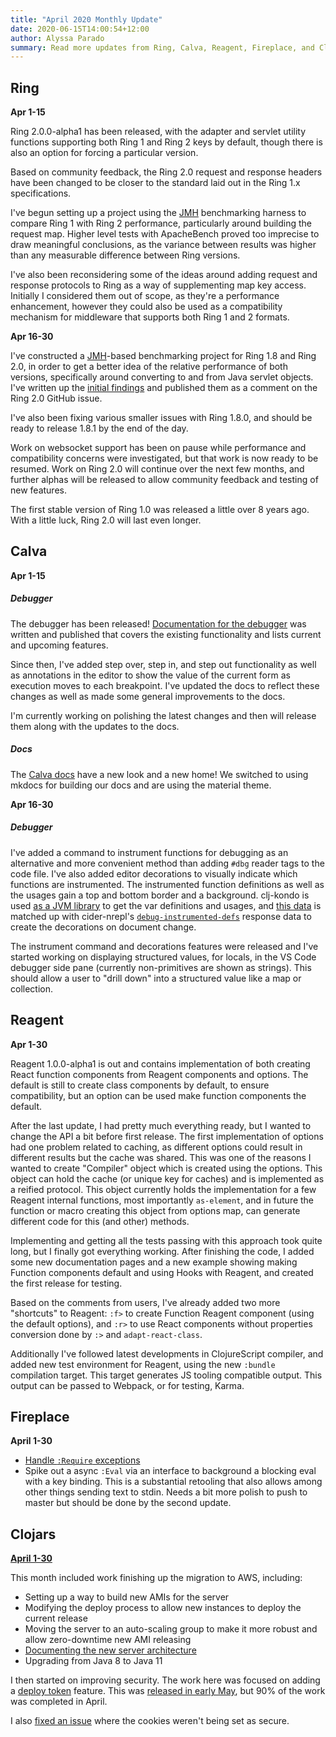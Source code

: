 ```yaml
---
title: "April 2020 Monthly Update"
date: 2020-06-15T14:00:54+12:00
author: Alyssa Parado
summary: Read more updates from Ring, Calva, Reagent, Fireplace, and Clojars
---
```


## Ring

**Apr 1-15**

Ring 2.0.0-alpha1 has been released, with the adapter and servlet
utility functions supporting both Ring 1 and Ring 2 keys by default,
though there is also an option for forcing a particular version.

Based on community feedback, the Ring 2.0 request and response headers
have been changed to be closer to the standard laid out in the Ring
1.x specifications.

I've begun setting up a project using the [JMH](https://openjdk.java.net/projects/code-tools/jmh/) benchmarking harness
to compare Ring 1 with Ring 2 performance, particularly around
building the request map. Higher level tests with ApacheBench proved
too imprecise to draw meaningful conclusions, as the variance between
results was higher than any measurable difference between Ring
versions.

I've also been reconsidering some of the ideas around adding request
and response protocols to Ring as a way of supplementing map key
access. Initially I considered them out of scope, as they're a
performance enhancement, however they could also be used as a
compatibility mechanism for middleware that supports both Ring 1 and 2
formats.

**Apr 16-30**

I've constructed a [JMH](https://openjdk.java.net/projects/code-tools/jmh/)-based benchmarking project for Ring 1.8 and
Ring 2.0, in order to get a better idea of the relative performance of
both versions, specifically around converting to and from Java servlet
objects. I've written up the [initial findings](https://github.com/ring-clojure/ring/issues/393#issuecomment-622516908) and published them
as a comment on the Ring 2.0 GitHub issue.

I've also been fixing various smaller issues with Ring 1.8.0, and
should be ready to release 1.8.1 by the end of the day.

Work on websocket support has been on pause while performance and
compatibility concerns were investigated, but that work is now ready
to be resumed. Work on Ring 2.0 will continue over the next few
months, and further alphas will be released to allow community
feedback and testing of new features.

The first stable version of Ring 1.0 was released a little over 8 years
ago. With a little luck, Ring 2.0 will last even longer.



## Calva

**Apr 1-15**

##### Debugger

The debugger has been released! [Documentation for the debugger](https://calva.io/debugger/) was written and published that covers the existing functionality and lists current and upcoming features.

Since then, I've added step over, step in, and step out functionality as well as annotations in the editor to show the value of the current form as execution moves to each breakpoint. I've updated the docs to reflect these changes as well as made some general improvements to the docs.

I'm currently working on polishing the latest changes and then will release them along with the updates to the docs.

##### Docs

The [Calva docs](https://calva.io/) have a new look and a new home! We switched to using mkdocs for building our docs and are using the material theme.


**Apr 16-30**

##### Debugger

I've added a command to instrument functions for debugging as an alternative and more convenient method than adding `#dbg` reader tags to the code file. I've also added editor decorations to visually indicate which functions are instrumented. The instrumented function definitions as well as the usages gain a top and bottom border and a background. clj-kondo is used [as a JVM library](https://github.com/borkdude/clj-kondo/blob/master/doc/jvm.md#api) to get the var definitions and usages, and [this data](https://github.com/borkdude/clj-kondo/tree/master/analysis) is matched up with cider-nrepl's [`debug-instrumented-defs`](https://docs.cider.mx/cider-nrepl/nrepl-api/ops.html#_debug_instrumented_defs) response data to create the decorations on document change.

The instrument command and decorations features were released and I've started working on displaying structured values, for locals, in the VS Code debugger side pane (currently non-primitives are shown as strings). This should allow a user to "drill down" into a structured value like a map or collection.

## Reagent

**Apr 1-30**

Reagent 1.0.0-alpha1 is out and contains implementation of both
creating React function components from Reagent components
and options. The default is still to create class components
by default, to ensure compatibility, but an option can be used
make function components the default.

After the last update, I had pretty much everything ready, but
I wanted to change the API a bit before first release.
The first implementation of
options had one problem related to caching, as different
options could result in different results but the cache was shared.
This was one of the reasons I wanted to create "Compiler" object
which is created using the options. This object can hold the cache
(or unique key for caches) and is implemented as a reified
protocol. This object currently holds the implementation for a few
Reagent internal functions, most importantly `as-element`, and in
future the function or macro creating this object from options map,
can generate different code for this (and other) methods.

Implementing and getting all the tests passing with this approach
took quite long, but I finally got everything working. After
finishing the code, I added some new documentation pages
and a new example showing making Function components default
and using Hooks with Reagent, and created the first release for testing.

Based on the comments from users, I've already added
two more "shortcuts" to Reagent: `:f>` to create
Function Reagent component (using the default
options), and `:r>` to use React
components without properties conversion done by
`:>` and `adapt-react-class`.

Additionally I've followed latest developments in ClojureScript
compiler, and added new test environment for Reagent, using the
new `:bundle` compilation target. This target generates
JS tooling compatible output. This output can be passed to
Webpack, or for testing, Karma.

## Fireplace

**April 1-30**

* [Handle `:Require` exceptions](https://github.com/tpope/vim-fireplace/issues/374)
* Spike out a async `:Eval` via an interface to background a blocking eval
  with a key binding.  This is a substantial retooling that also allows among
  other things sending text to stdin. Needs a bit more polish to push to
  master but should be done by the second update.

## Clojars

**[April 1-30](https://tcrawley.org/clojars-worklog/#apr-2020)**

This month included work finishing up the migration to AWS, including:

-   Setting up a way to build new AMIs for the server
-   Modifying the deploy process to allow new instances to deploy the current release
-   Moving the server to an auto-scaling group to make it more robust and allow zero-downtime new AMI releasing
-   [Documenting the new server architecture](https://github.com/clojars/clojars-server-config#system-diagram)
-   Upgrading from Java 8 to Java 11

I then started on improving security. The work here was focused on adding a [deploy token](https://github.com/clojars/clojars-web/issues/726) feature. This was [released in early May](https://groups.google.com/forum/#!topic/clojars-maintainers/nqV5yc-05BI), but 90% of the work was completed in April.

I also [fixed an issue](https://github.com/clojars/clojars-web/issues/495) where the cookies weren't being set as secure.
